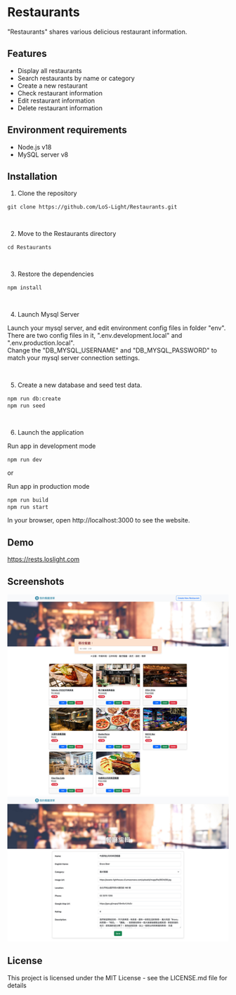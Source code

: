 # Restaurants

"Restaurants" shares various delicious restaurant information.

## Features

-   Display all restaurants
-   Search restaurants by name or category
-   Create a new restaurant
-   Check restaurant information
-   Edit restaurant information
-   Delete restaurant information

## Environment requirements

-   Node.js v18
-   MySQL server v8

## Installation

1. Clone the repository

```
git clone https://github.com/LoS-Light/Restaurants.git
```

<br />

2. Move to the Restaurants directory

```
cd Restaurants
```

<br />

3. Restore the dependencies

```
npm install
```

<br />

4. Launch Mysql Server

Launch your mysql server, and edit environment config files in folder "env".<br />
There are two config files in it, ".env.development.local" and ".env.production.local".<br />
Change the "DB_MYSQL_USERNAME" and "DB_MYSQL_PASSWORD" to match your mysql server connection settings.

<br />

5. Create a new database and seed test data.

```
npm run db:create
npm run seed
```

<br />

6. Launch the application

Run app in development mode

```
npm run dev
```

or

Run app in production mode

```
npm run build
npm run start
```

In your browser, open http://localhost:3000 to see the website.

## Demo

https://rests.loslight.com

## Screenshots

![image](https://github.com/LoS-Light/Restaurants/blob/main/screenshots/restaurants-01.jpg)
![image](https://github.com/LoS-Light/Restaurants/blob/main/screenshots/restaurants-02.jpg)

## License

This project is licensed under the MIT License - see the LICENSE.md file for details
